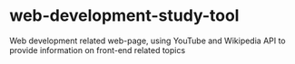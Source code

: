 # web-development-study-tool
Web development related web-page, using YouTube and Wikipedia API to provide information on front-end related topics
